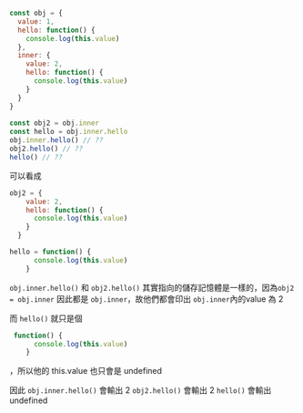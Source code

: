 ```js
const obj = {
  value: 1,
  hello: function() {
    console.log(this.value)
  },
  inner: {
    value: 2,
    hello: function() {
      console.log(this.value)
    }
  }
}
  
const obj2 = obj.inner
const hello = obj.inner.hello
obj.inner.hello() // ??
obj2.hello() // ??
hello() // ??
```

可以看成
```js
obj2 = {
    value: 2,
    hello: function() {
      console.log(this.value)
    }
  }

hello = function() {
      console.log(this.value)
    }
```
`obj.inner.hello()` 和 `obj2.hello()` 其實指向的儲存記憶體是一樣的，因為`obj2 = obj.inner` 因此都是 `obj.inner`，故他們都會印出 `obj.inner`內的value 為 2

而 `hello()` 就只是個
```js
 function() {
      console.log(this.value)
    }
```
，所以他的 this.value 也只會是 undefined
 

因此
`obj.inner.hello()`  會輸出 2
`obj2.hello()`  會輸出 2
`hello()`  會輸出 undefined